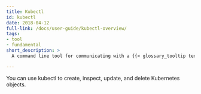 ```yaml
---
title: Kubectl
id: kubectl
date: 2018-04-12
full-link: /docs/user-guide/kubectl-overview/
tags:
- tool
- fundamental
short_description: >
  A command line tool for communicating with a {{< glossary_tooltip text="Kubernetes API" term_id="kubernetes-api" >}} server.

---
```


You can use kubectl to create, inspect, update, and delete Kubernetes objects.


